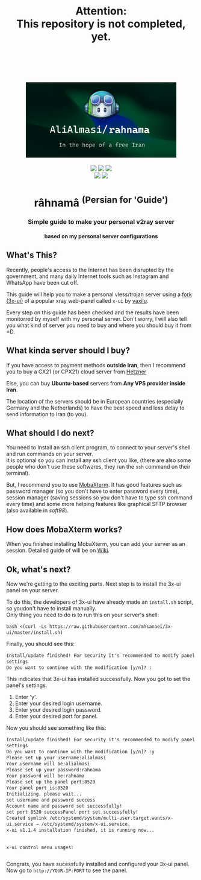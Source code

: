 <h1 align="center">Attention:<br>This repository is not completed, yet.</h1>
<br>
<br>
<br>
<br>
<br>
<div align="center">
<img src="./other_files/rahnama.png" height="200"><br><br>
<a href="https://github.com/AliAlmasi/rahnama"><img src="https://komarev.com/ghpvc/?username=alialmasi-rahnama&color=2c7862&style=flat-square&label=Visits"></a>
<a href="https://github.com/AliAlmasi/rahnama/stargazers"><img src="https://img.shields.io/github/stars/alialmasi/rahnama.svg?style=flat-square&label=Stars&maxAge=2592000&color=1b727d"></a>
<a href="https://github.com/AliAlmasi/rahnama"><img src="https://img.shields.io/github/license/alialmasi/rahnama.svg?style=flat-square&label=License&maxAge=2592000&color=155b64"></a>
<br>
<a href="https://github.com/AliAlmasi/rahnama/issues"><img src="https://img.shields.io/badge/Ask%20quesions%20in-Issues-146264.svg?style=flat-square"></a>
<a href="https://github.com/AliAlmasi/rahnama/graphs/commit-activity"><img src="https://img.shields.io/badge/Maintained%3F-yes-009458.svg?style=flat-square"></a>
<h1>râhnamâ <sup>(Persian for 'Guide')</sup></h1>
<h3>Simple guide to make your personal v2ray server</h3>
<h4>based on my personal server configurations</h4>
</div>
<h2>What's This?</h2>
<p>Recently, people's access to the Internet has been disrupted by the government, and many daily Internet tools such as Instagram and WhatsApp have been cut off.</p>
<p>This guide will help you to make a personal vless/trojan server using a <a href="https://github.com/MHSanaei/3x-ui/">fork (3x-ui)</a> of a popular xray web-panel called <code>x-ui</code> by <a href="https://github.com/vaxilu/x-ui">vaxilu</a>.</p>
<p>Every step on this guide has been checked and the results have been monitorred by myself with my personal server. Don't worry, I will also tell you what kind of server you need to buy and where you should buy it from =D.</p>
<h2>What kinda server should I buy?</h2>
<p>If you have access to payment methods <b>outside Iran</b>, then I recommend you to buy a CX21 (or CPX21) cloud server from <a href="https://www.hetzner.com/cloud#:~:text=5.18%20/%20mo-,CX21,-vCPU">Hetzner</a></p>
<p>Else, you can buy <b>Ubuntu-based</b> servers from <b>Any VPS provider inside Iran</b>.</p>
<p>The location of the servers should be in European countries (especially Germany and the Netherlands) to have the best speed and less delay to send information to Iran (to you).</p>
<h2>What should I do next?</h2>
<p>You need to Install an ssh client program, to connect to your server's shell and run commands on your server.<br>It is optional so you can install any ssh client you like, (there are also some people who don't use these softwares, they run the <code>ssh</code> command on their terminal).</p>
<p>But, I recommend you to use <a href="https://mobaxterm.mobatek.net/">MobaXterm</a>. It has good features such as password manager (so you don't have to enter password every time), session manager (saving sessions so you don't have to type ssh command every time) and some more helping features like graphical SFTP browser (also available in <em>soft98</em>).</p>
<h2>How does MobaXterm works?</h2>
<p>When you finished installing MobaXterm, you can add your server as an session. Detailed guide of will be on <a href="https://github.com/AliAlmasi/rahnama/wiki/MobaXterm">Wiki</a>.</p>
<h2>Ok, what's next?</h2>
<p>Now we're getting to the exciting parts. Next step is to install the 3x-ui panel on your server.</p>
<p>To do this, the developers of 3x-ui have already made an <code>install.sh</code> script, so youdon't have to install manually.<br>Only thing you need to do is to run this on your server's shell:</p><pre><code>bash <(curl -Ls https://raw.githubusercontent.com/mhsanaei/3x-ui/master/install.sh)</code></pre>
<p>Finally, you should see this:</p>
<pre><code>Install/update finished! For security it's recommended to modify panel settings
Do you want to continue with the modification [y/n]? :</code></pre>
<p>This indicates that 3x-ui has installed successfully. Now you got to set the panel's settings.</p>
<ol>
<li>Enter 'y'.</li>
<li>Enter your desired login username.</li>
<li>Enter your desired login password.</li>
<li>Enter your desired port for panel.</li>
</ol>
<p>Now you should see something like this:</p>
<pre><code>Install/update finished! For security it's recommended to modify panel settings
Do you want to continue with the modification [y/n]? :y
Please set up your username:alialmasi
Your username will be:alialmasi
Please set up your password:rahnama
Your password will be:rahnama
Please set up the panel port:8520
Your panel port is:8520
Initializing, please wait...
set username and password success
Account name and password set successfully!
set port 8520 successPanel port set successfully!
Created symlink /etc/systemd/system/multi-user.target.wants/x-ui.service → /etc/systemd/system/x-ui.service.
x-ui v1.1.4 installation finished, it is running now...

x-ui control menu usages:</code></pre>
<p>Congrats, you have sucessfully installed and configured your 3x-ui panel.<br>Now go to <code>http://YOUR-IP:PORT</code> to see the panel.</p>
